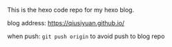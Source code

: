 This is the hexo code repo for my hexo blog.

blog address: https://qiusiyuan.github.io/

when push: `git push origin` to avoid push to blog repo
